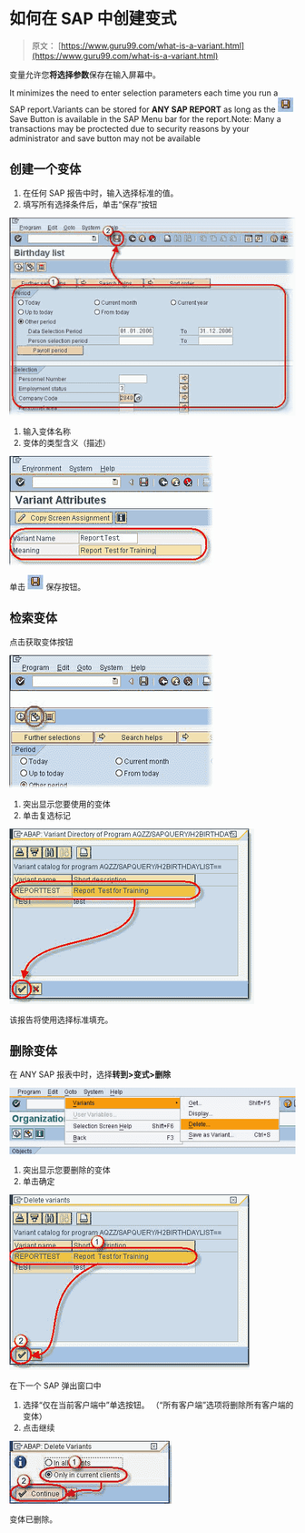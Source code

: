 # 如何在 SAP 中创建变式

> 原文： [https://www.guru99.com/what-is-a-variant.html](https://www.guru99.com/what-is-a-variant.html)

变量允许您**将选择参数**保存在输入屏幕中。

It minimizes the need to enter selection parameters each time you run a SAP report.Variants can be stored for **ANY SAP REPORT** as long as the ![How to Create a Variant in SAP](img/e701cf1ab9175159307a3d041055f0e2.png "How to use SAP variant") Save Button is available in the SAP Menu bar for the report.Note: Many a transactions may be proctected due to security reasons by your administrator and save button may not be available

## 创建一个变体

1.  在任何 SAP 报告中时，输入选择标准的值。
2.  填写所有选择条件后，单击“保存”按钮

![How to Create a Variant in SAP](img/8e20e34a9dd103d2affc89a1c67fd47d.png "How to use SAP variant")

1.  输入变体名称
2.  变体的类型含义（描述）

![How to Create a Variant in SAP](img/f3ce179c24205bcab4954412c34ed8dd.png "How to use SAP variant")

单击 ![How to Create a Variant in SAP](img/e701cf1ab9175159307a3d041055f0e2.png "How to use SAP variant") 保存按钮。

## 检索变体

点击获取变体按钮

![How to Create a Variant in SAP](img/98d13fdee433b9c7f97aa5acfc638b2d.png "How to use SAP variant")

1.  突出显示您要使用的变体
2.  单击复选标记

![How to Create a Variant in SAP](img/69a562d2e68471018c321970c442967d.png "How to use SAP variant")

该报告将使用选择标准填充。

## 删除变体

在 ANY SAP 报表中时，选择**转到>变式>删除**

![How to Create a Variant in SAP](img/9e95badc7433c58c4681ca119e84c9f6.png "How to use SAP variant")

1.  突出显示您要删除的变体
2.  单击确定

![How to Create a Variant in SAP](img/192273c5b8e0883d93698dca275cd10c.png "How to use SAP variant")

在下一个 SAP 弹出窗口中

1.  选择“仅在当前客户端中”单选按钮。 （“所有客户端”选项将删除所有客户端的变体）
2.  点击继续

![How to Create a Variant in SAP](img/9683d86da3b34b1fc85d217c68419dd2.png "How to use SAP variant")

变体已删除。